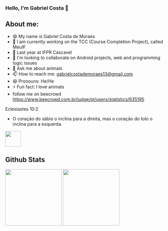 ### Hello, I'm Gabriel Costa 👋 

## About me:

- 😄 My name is Gabriel Costa de Moraes
- 🔭 I am currently working on the TCC (Course Completion Project), called MeuIF
- 🌱 Last year at IFPR Cascavel
- 👯 I'm looking to collaborate on Android projects, web and programming logic issues
- 💬 Ask me about animals
- 📫 How to reach me: gabrielcostademoraes13@gmail.com
- 😄 Pronouns: He/He
- ⚡ Fun fact: I love animals
- follow me on beecrowd https://www.beecrowd.com.br/judge/pt/users/statistics/635195

Eclesiastes 10:2 
 - O coração do sábio o inclina para a direita, mas o coração do tolo o inclina para a esquerda.
<img src="https://images.emojiterra.com/google/noto-emoji/unicode-15/color/svg/1f1e7-1f1f7.svg" height="50px">

## Github Stats

<div>
  <img height="180em" src="https://github-readme-stats.vercel.app/api?username=GabrielCM16&show_icons=true&theme=dracula&include_all_commits=true&count_private=true"/>
  <img height="180em" src="https://github-readme-stats-eight-theta.vercel.app/api/top-langs/?username=GabrielCM16&layout=compact&langs_count=8&theme=algolia"/>
</div>

